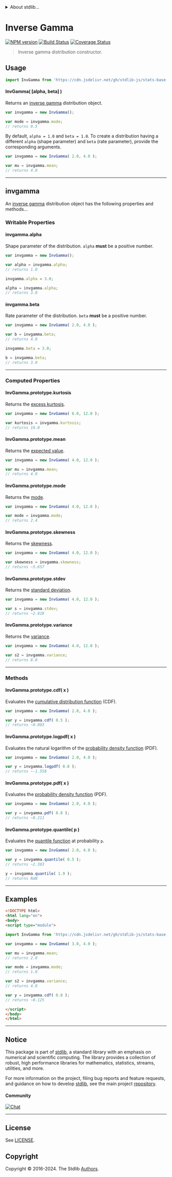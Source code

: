 <!--

@license Apache-2.0

Copyright (c) 2018 The Stdlib Authors.

Licensed under the Apache License, Version 2.0 (the "License");
you may not use this file except in compliance with the License.
You may obtain a copy of the License at

   http://www.apache.org/licenses/LICENSE-2.0

Unless required by applicable law or agreed to in writing, software
distributed under the License is distributed on an "AS IS" BASIS,
WITHOUT WARRANTIES OR CONDITIONS OF ANY KIND, either express or implied.
See the License for the specific language governing permissions and
limitations under the License.

-->


<details>
  <summary>
    About stdlib...
  </summary>
  <p>We believe in a future in which the web is a preferred environment for numerical computation. To help realize this future, we've built stdlib. stdlib is a standard library, with an emphasis on numerical and scientific computation, written in JavaScript (and C) for execution in browsers and in Node.js.</p>
  <p>The library is fully decomposable, being architected in such a way that you can swap out and mix and match APIs and functionality to cater to your exact preferences and use cases.</p>
  <p>When you use stdlib, you can be absolutely certain that you are using the most thorough, rigorous, well-written, studied, documented, tested, measured, and high-quality code out there.</p>
  <p>To join us in bringing numerical computing to the web, get started by checking us out on <a href="https://github.com/stdlib-js/stdlib">GitHub</a>, and please consider <a href="https://opencollective.com/stdlib">financially supporting stdlib</a>. We greatly appreciate your continued support!</p>
</details>

# Inverse Gamma

[![NPM version][npm-image]][npm-url] [![Build Status][test-image]][test-url] [![Coverage Status][coverage-image]][coverage-url] <!-- [![dependencies][dependencies-image]][dependencies-url] -->

> Inverse gamma distribution constructor.

<!-- Section to include introductory text. Make sure to keep an empty line after the intro `section` element and another before the `/section` close. -->

<section class="intro">

</section>

<!-- /.intro -->

<!-- Package usage documentation. -->



<section class="usage">

## Usage

```javascript
import InvGamma from 'https://cdn.jsdelivr.net/gh/stdlib-js/stats-base-dists-invgamma-ctor@v0.2.1-esm/index.mjs';
```

#### InvGamma( \[alpha, beta] )

Returns an [inverse gamma][invgamma-distribution] distribution object.

```javascript
var invgamma = new InvGamma();

var mode = invgamma.mode;
// returns 0.5
```

By default, `alpha = 1.0` and `beta = 1.0`. To create a distribution having a different `alpha` (shape parameter) and `beta` (rate parameter), provide the corresponding arguments.

```javascript
var invgamma = new InvGamma( 2.0, 4.0 );

var mu = invgamma.mean;
// returns 4.0
```

* * *

## invgamma

An [inverse gamma][invgamma-distribution] distribution object has the following properties and methods...

### Writable Properties

#### invgamma.alpha

Shape parameter of the distribution. `alpha` **must** be a positive number.

```javascript
var invgamma = new InvGamma();

var alpha = invgamma.alpha;
// returns 1.0

invgamma.alpha = 3.0;

alpha = invgamma.alpha;
// returns 3.0
```

#### invgamma.beta

Rate parameter of the distribution. `beta` **must** be a positive number.

```javascript
var invgamma = new InvGamma( 2.0, 4.0 );

var b = invgamma.beta;
// returns 4.0

invgamma.beta = 3.0;

b = invgamma.beta;
// returns 3.0
```

* * *

### Computed Properties

#### InvGamma.prototype.kurtosis

Returns the [excess kurtosis][kurtosis].

```javascript
var invgamma = new InvGamma( 6.0, 12.0 );

var kurtosis = invgamma.kurtosis;
// returns 19.0
```

#### InvGamma.prototype.mean

Returns the [expected value][expected-value].

```javascript
var invgamma = new InvGamma( 4.0, 12.0 );

var mu = invgamma.mean;
// returns 4.0
```

#### InvGamma.prototype.mode

Returns the [mode][mode].

```javascript
var invgamma = new InvGamma( 4.0, 12.0 );

var mode = invgamma.mode;
// returns 2.4
```

#### InvGamma.prototype.skewness

Returns the [skewness][skewness].

```javascript
var invgamma = new InvGamma( 4.0, 12.0 );

var skewness = invgamma.skewness;
// returns ~5.657
```

#### InvGamma.prototype.stdev

Returns the [standard deviation][standard-deviation].

```javascript
var invgamma = new InvGamma( 4.0, 12.0 );

var s = invgamma.stdev;
// returns ~2.828
```

#### InvGamma.prototype.variance

Returns the [variance][variance].

```javascript
var invgamma = new InvGamma( 4.0, 12.0 );

var s2 = invgamma.variance;
// returns 8.0
```

* * *

### Methods

#### InvGamma.prototype.cdf( x )

Evaluates the [cumulative distribution function][cdf] (CDF).

```javascript
var invgamma = new InvGamma( 2.0, 4.0 );

var y = invgamma.cdf( 0.5 );
// returns ~0.003
```

#### InvGamma.prototype.logpdf( x )

Evaluates the natural logarithm of the [probability density function][pdf] (PDF).

```javascript
var invgamma = new InvGamma( 2.0, 4.0 );

var y = invgamma.logpdf( 0.8 );
// returns ~-1.558
```

#### InvGamma.prototype.pdf( x )

Evaluates the [probability density function][pdf] (PDF).

```javascript
var invgamma = new InvGamma( 2.0, 4.0 );

var y = invgamma.pdf( 0.8 );
// returns ~0.211
```

#### InvGamma.prototype.quantile( p )

Evaluates the [quantile function][quantile-function] at probability `p`.

```javascript
var invgamma = new InvGamma( 2.0, 4.0 );

var y = invgamma.quantile( 0.5 );
// returns ~2.383

y = invgamma.quantile( 1.9 );
// returns NaN
```

</section>

<!-- /.usage -->

<!-- Package usage notes. Make sure to keep an empty line after the `section` element and another before the `/section` close. -->

<section class="notes">

</section>

<!-- /.notes -->

<!-- Package usage examples. -->

* * *

<section class="examples">

## Examples

<!-- eslint no-undef: "error" -->

```html
<!DOCTYPE html>
<html lang="en">
<body>
<script type="module">

import InvGamma from 'https://cdn.jsdelivr.net/gh/stdlib-js/stats-base-dists-invgamma-ctor@v0.2.1-esm/index.mjs';

var invgamma = new InvGamma( 3.0, 4.0 );

var mu = invgamma.mean;
// returns 2.0

var mode = invgamma.mode;
// returns 1.0

var s2 = invgamma.variance;
// returns 4.0

var y = invgamma.cdf( 0.8 );
// returns ~0.125

</script>
</body>
</html>
```

</section>

<!-- /.examples -->

<!-- Section to include cited references. If references are included, add a horizontal rule *before* the section. Make sure to keep an empty line after the `section` element and another before the `/section` close. -->

<section class="references">

</section>

<!-- /.references -->

<!-- Section for related `stdlib` packages. Do not manually edit this section, as it is automatically populated. -->

<section class="related">

</section>

<!-- /.related -->

<!-- Section for all links. Make sure to keep an empty line after the `section` element and another before the `/section` close. -->


<section class="main-repo" >

* * *

## Notice

This package is part of [stdlib][stdlib], a standard library with an emphasis on numerical and scientific computing. The library provides a collection of robust, high performance libraries for mathematics, statistics, streams, utilities, and more.

For more information on the project, filing bug reports and feature requests, and guidance on how to develop [stdlib][stdlib], see the main project [repository][stdlib].

#### Community

[![Chat][chat-image]][chat-url]

---

## License

See [LICENSE][stdlib-license].


## Copyright

Copyright &copy; 2016-2024. The Stdlib [Authors][stdlib-authors].

</section>

<!-- /.stdlib -->

<!-- Section for all links. Make sure to keep an empty line after the `section` element and another before the `/section` close. -->

<section class="links">

[npm-image]: http://img.shields.io/npm/v/@stdlib/stats-base-dists-invgamma-ctor.svg
[npm-url]: https://npmjs.org/package/@stdlib/stats-base-dists-invgamma-ctor

[test-image]: https://github.com/stdlib-js/stats-base-dists-invgamma-ctor/actions/workflows/test.yml/badge.svg?branch=v0.2.1
[test-url]: https://github.com/stdlib-js/stats-base-dists-invgamma-ctor/actions/workflows/test.yml?query=branch:v0.2.1

[coverage-image]: https://img.shields.io/codecov/c/github/stdlib-js/stats-base-dists-invgamma-ctor/main.svg
[coverage-url]: https://codecov.io/github/stdlib-js/stats-base-dists-invgamma-ctor?branch=main

<!--

[dependencies-image]: https://img.shields.io/david/stdlib-js/stats-base-dists-invgamma-ctor.svg
[dependencies-url]: https://david-dm.org/stdlib-js/stats-base-dists-invgamma-ctor/main

-->

[chat-image]: https://img.shields.io/gitter/room/stdlib-js/stdlib.svg
[chat-url]: https://app.gitter.im/#/room/#stdlib-js_stdlib:gitter.im

[stdlib]: https://github.com/stdlib-js/stdlib

[stdlib-authors]: https://github.com/stdlib-js/stdlib/graphs/contributors

[umd]: https://github.com/umdjs/umd
[es-module]: https://developer.mozilla.org/en-US/docs/Web/JavaScript/Guide/Modules

[deno-url]: https://github.com/stdlib-js/stats-base-dists-invgamma-ctor/tree/deno
[deno-readme]: https://github.com/stdlib-js/stats-base-dists-invgamma-ctor/blob/deno/README.md
[umd-url]: https://github.com/stdlib-js/stats-base-dists-invgamma-ctor/tree/umd
[umd-readme]: https://github.com/stdlib-js/stats-base-dists-invgamma-ctor/blob/umd/README.md
[esm-url]: https://github.com/stdlib-js/stats-base-dists-invgamma-ctor/tree/esm
[esm-readme]: https://github.com/stdlib-js/stats-base-dists-invgamma-ctor/blob/esm/README.md
[branches-url]: https://github.com/stdlib-js/stats-base-dists-invgamma-ctor/blob/main/branches.md

[stdlib-license]: https://raw.githubusercontent.com/stdlib-js/stats-base-dists-invgamma-ctor/main/LICENSE

[invgamma-distribution]: https://en.wikipedia.org/wiki/Inverse-gamma_distribution

[cdf]: https://en.wikipedia.org/wiki/Cumulative_distribution_function

[pdf]: https://en.wikipedia.org/wiki/Probability_density_function

[quantile-function]: https://en.wikipedia.org/wiki/Quantile_function

[expected-value]: https://en.wikipedia.org/wiki/Expected_value

[kurtosis]: https://en.wikipedia.org/wiki/Kurtosis

[mode]: https://en.wikipedia.org/wiki/Mode_%28statistics%29

[skewness]: https://en.wikipedia.org/wiki/Skewness

[standard-deviation]: https://en.wikipedia.org/wiki/Standard_deviation

[variance]: https://en.wikipedia.org/wiki/Variance

</section>

<!-- /.links -->
